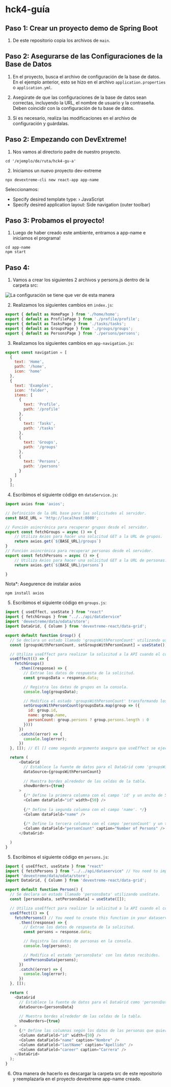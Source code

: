 # hck4-guía

## Paso 1: Crear un proyecto demo de Spring Boot

1. De este repositorio copia los archivos de `main`.

## Paso 2: Asegurarse de las Configuraciones de la Base de Datos

1. En el proyecto, busca el archivo de configuración de la base de datos. En el ejemplo anterior, esto se hizo en el archivo `application.properties` o `application.yml`.

2. Asegúrate de que las configuraciones de la base de datos sean correctas, incluyendo la URL, el nombre de usuario y la contraseña. Deben coincidir con la configuración de tu base de datos.

3. Si es necesario, realiza las modificaciones en el archivo de configuración y guárdalas.


## Paso 2: Empezando con DevExtreme!

1. Nos vamos al directorio padre de nuestro proyecto.
```
cd '/ejemplo/de/ruta/hck4-gu-a' 
```

2. Iniciamos un nuevo proyecto dev-extreme
```
npx devextreme-cli new react-app app-name
```

Seleccionamos:
* Specify desired template type: › JavaScript
* Specify desired application layout: Side navigation (outer toolbar)


## Paso 3: Probamos el proyecto! 

1. Luego de haber creado este ambiente, entramos a app-name e iniciamos el programa!
```
cd app-name
npm start
```

## Paso 4:

1. Vamos a crear los siguientes 2 archivos y persons.js dentro de la carpeta src:

![La configuración se tiene que ver de esta manera](https://cdn.discordapp.com/attachments/834907040886554694/1169004877138120734/image.png?ex=6553d3a1&is=65415ea1&hm=94c2b89e99ade43bc7c13e0ee21223aafe7cfae30dc4b727fff4f0fd3434fcc1&)

2. Realizamos los siguientes cambios en `index.js`:

```js
export { default as HomePage } from './home/home';
export { default as ProfilePage } from './profile/profile';
export { default as TasksPage } from './tasks/tasks';
export { default as GroupsPage } from './groups/groups';
export { default as PersonsPage } from './persons/persons';
```

3. Realizamos los siguientes cambios en `app-navigation.js`:

```js
export const navigation = [
  {
    text: 'Home',
    path: '/home',
    icon: 'home'
  },
  {
    text: 'Examples',
    icon: 'folder',
    items: [
      {
        text: 'Profile',
        path: '/profile'
      },
      {
        text: 'Tasks',
        path: '/tasks'
      },
      {
        text: 'Groups',
        path: '/groups'
      },
      {
        text: 'Persons',
        path: '/persons'
      }
    ]
  }
  ];
```

4. Escribimos el siguiente código en `dataService.js`:

```js
import axios from 'axios';

// Definición de la URL base para las solicitudes al servidor.
const BASE_URL = 'http://localhost:8080';

// Función asincrónica para recuperar grupos desde el servidor.
export const fetchGroups = async () => {
    // Utiliza Axios para hacer una solicitud GET a la URL de grupos.
    return axios.get(`${BASE_URL}/groups`)
}
// Función asincrónica para recuperar personas desde el servidor.
export const fetchPersons = async () => {
    // Utiliza Axios para hacer una solicitud GET a la URL de personas.
    return axios.get(`${BASE_URL}/persons`)

}
```

Nota*: Asegurence de instalar axios 
```
npm install axios
```
 
5. Escribimos el siguiente código en `groups.js`:

```js 
import { useEffect, useState } from "react"
import { fetchGroups } from "../../api/dataService"
import 'devextreme/data/odata/store';
import DataGrid, { Column } from 'devextreme-react/data-grid';

export default function Group() {
  // Se declara un estado llamado 'groupsWithPersonCount' utilizando useState.
  const [groupsWithPersonCount, setGroupsWithPersonCount] = useState();

  // Utiliza useEffect para realizar la solicitud a la API cuando el componente se monta.
  useEffect(() => {
    fetchGroups()
      .then((response) => {
        // Extrae los datos de respuesta de la solicitud.
        const groupsData = response.data;

        // Registra los datos de grupos en la consola.
        console.log(groupsData);

        // Modifica el estado 'groupsWithPersonCount' transformando los datos de grupos.
        setGroupsWithPersonCount(groupsData.map(group => ({
          id: group.id,
          name: group.name,
          personCount: group.persons ? group.persons.length : 0    
        })))
      })
      .catch((error) => {
        console.log(error);
      })
  }, []); // El [] como segundo argumento asegura que useEffect se ejecute solo una vez al montar el componente.

  return (
      <DataGrid
        // Establece la fuente de datos para el DataGrid como 'groupsWithPersonCount'.
        dataSource={groupsWithPersonCount}
        
        // Muestra bordes alrededor de las celdas de la tabla.
        showBorders={true}
      >
        {/* Define la primera columna con el campo 'id' y un ancho de 50 píxeles. */}
        <Column dataField="id" width={50} />
        
        {/* Define la segunda columna con el campo 'name'. */}
        <Column dataField="name" />
        
        {/* Define la tercera columna con el campo 'personCount' y un título personalizado 'Number of Persons'. */}
        <Column dataField="personCount" caption="Number of Persons" />
      </DataGrid>

  )
}

```

5. Escribimos el siguiente código en `persons.js`:
```js 
import { useEffect, useState } from "react"
import { fetchPersons } from "../../api/dataservice" // You need to implement this
import 'devextreme/data/odata/store';
import DataGrid, { Column } from 'devextreme-react/data-grid';

export default function Person() {
  // Se declara un estado llamado 'personsData' utilizando useState.
  const [personsData, setPersonsData] = useState([]);

  // Utiliza useEffect para realizar la solicitud a la API cuando el componente se monta.
  useEffect(() => {
    fetchPersons() // You need to create this function in your dataservice
      .then((response) => {
        // Extrae los datos de respuesta de la solicitud.
        const persons = response.data;

        // Registra los datos de personas en la consola.
        console.log(persons);

        // Modifica el estado 'personsData' con los datos recibidos.
        setPersonsData(persons);
      })
      .catch((error) => {
        console.log(error);
      })
  }, []);

  return (
    <DataGrid
      // Establece la fuente de datos para el DataGrid como 'personsData'.
      dataSource={personsData}
      
      // Muestra bordes alrededor de las celdas de la tabla.
      showBorders={true}
    >
      {/* Define las columnas según los datos de las personas que quieres mostrar. */}
      <Column dataField="id" width={50} />
      <Column dataField="name" caption="Nombre" />
      <Column dataField="lastName" caption="Apellido" />
      <Column dataField="career" caption="Carrera" />
    </DataGrid>
  );
}
```
6. Otra manera de hacerlo es descargar la carpeta src de este repositorio y reemplazarla en el proyecto devextreme app-name creado. 
 


